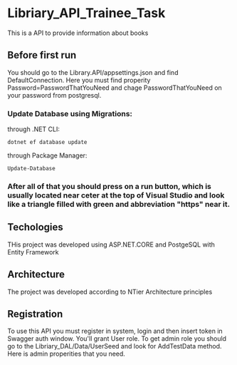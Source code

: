 # Libriary_API_Trainee_Task
This is a API to provide information about books
## Before first run

You should go to the Library.API/appsettings.json and find DefaultConnection. Here you must find properity Password=PasswordThatYouNeed and chage PasswordThatYouNeed on your password from postgresql.

### Update Database using Migrations:
through .NET CLI:

    dotnet ef database update

through Package Manager:

    Update-Database

### After all of that you should press on a run button, which is usually located near ceter at the top of Visual Studio and look like a triangle filled with green and abbreviation "https" near it.

## Techologies 

THis project was developed using ASP.NET.CORE and PostgeSQL with Entity Framework 

## Architecture

The project was developed according to NTier Architecture principles

## Registration

To use this API you must register in system, login and then insert token in Swagger auth window. You'll grant User role. To get admin role you should go to the Libriary_DAL/Data/UserSeed and look for AddTestData method. Here is admin properities that you need.
